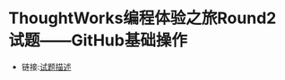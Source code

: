 # ThoughtWorks编程体验之旅Round2试题——GitHub基础操作

* 链接:[试题描述](https://github.com/recruiting-system/2018-03-20-06-19-55-1521526795/blob/master/README.md)
